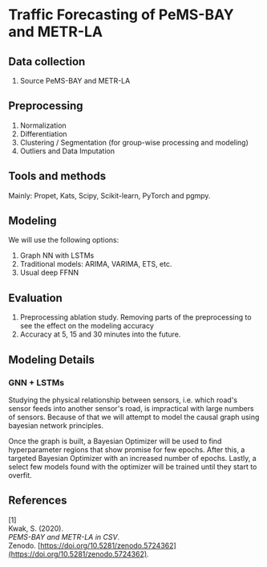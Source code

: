 # Traffic Forecasting of PeMS-BAY and METR-LA

## Data collection
1. Source PeMS-BAY and METR-LA

## Preprocessing
1. Normalization
2. Differentiation
3. Clustering / Segmentation (for group-wise processing and modeling)
4. Outliers and Data Imputation

## Tools and methods
Mainly: Propet, Kats, Scipy, Scikit-learn, PyTorch and pgmpy.

## Modeling
We will use the following options:
1. Graph NN with LSTMs
2. Traditional models: ARIMA, VARIMA, ETS, etc.
3. Usual deep FFNN

## Evaluation
1. Preprocessing ablation study. Removing parts of the preprocessing to see the effect on the modeling accuracy
2. Accuracy at 5, 15 and 30 minutes into the future.


## Modeling Details
### GNN + LSTMs
Studying the physical relationship between sensors, i.e. which road's sensor feeds into another sensor's road, is 
impractical with large numbers of sensors. Because of that we will attempt to model the causal graph using bayesian 
network principles.

Once the graph is built, a Bayesian Optimizer will be used to find hyperparameter regions that show promise for few epochs. 
After this, a targeted Bayesian Optimizer with an increased number of epochs. Lastly, a select few models found with the
optimizer will be trained until they start to overfit.



## References  
<a id="1">[1]</a>  
Kwak, S. (2020).  
*PEMS-BAY and METR-LA in CSV*.  
Zenodo. [https://doi.org/10.5281/zenodo.5724362](https://doi.org/10.5281/zenodo.5724362). 
